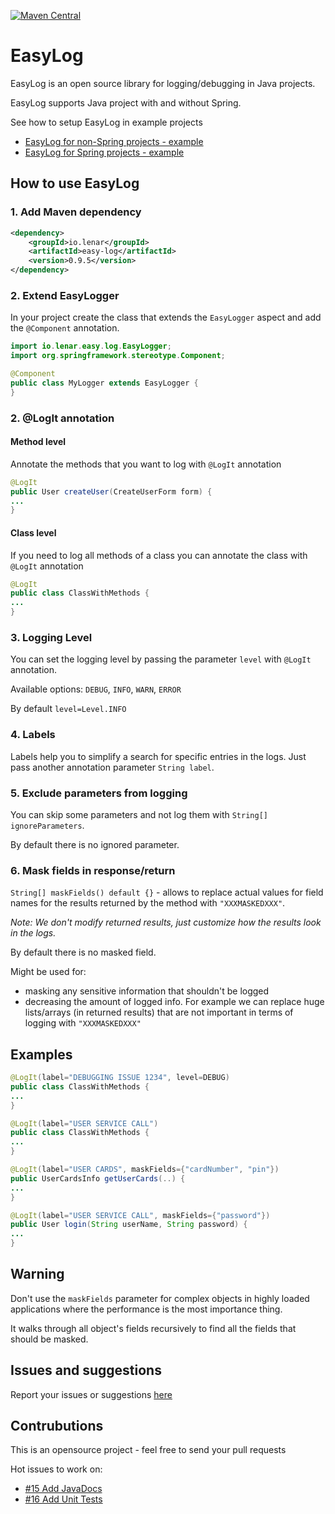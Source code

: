 [![Maven Central](https://img.shields.io/maven-central/v/io.lenar/easy-log.svg)](https://maven-badges.herokuapp.com/maven-central/io.lenar/easy-log)

# EasyLog 

EasyLog is an open source library for logging/debugging in Java projects.

EasyLog supports Java project with and without Spring.

See how to setup EasyLog in example projects
- [EasyLog for non-Spring projects - example](https://github.com/LenarBad/EasyLog-no-Spring-Example)
- [EasyLog for Spring projects - example](https://github.com/LenarBad/EasyLog-Spring-Example)

## How to use EasyLog

### 1. Add Maven dependency

```xml
<dependency>    
    <groupId>io.lenar</groupId>
    <artifactId>easy-log</artifactId>
    <version>0.9.5</version>
</dependency>
```

### 2. Extend EasyLogger

In your project create the class that extends the <code>EasyLogger</code> aspect and add the <code>@Component</code> annotation.

```java
import io.lenar.easy.log.EasyLogger;
import org.springframework.stereotype.Component;

@Component
public class MyLogger extends EasyLogger {
}
```

### 2. @LogIt annotation 

#### Method level

Annotate the methods that you want to log with <code>@LogIt</code> annotation 

```java
@LogIt
public User createUser(CreateUserForm form) {
...
}
```
#### Class level

If you need to log all methods of a class you can annotate the class with <code>@LogIt</code> annotation

 ```java
@LogIt
public class ClassWithMethods {
...
}
```

### 3. Logging Level

You can set the logging level by passing the parameter <code>level</code> with ```@LogIt``` annotation.

Available options:  ```DEBUG```, ```INFO```, ```WARN```, ```ERROR```

By default ```level=Level.INFO```

### 4. Labels

Labels help you to simplify a search for specific entries in the logs.
Just pass another annotation parameter ```String label```. 

### 5. Exclude parameters from logging

You can skip some parameters and not log them with ```String[] ignoreParameters```. 

By default there is no ignored parameter.

### 6. Mask fields in response/return

```String[] maskFields() default {}``` - allows to replace actual values for field names for the results returned by the method with ```"XXXMASKEDXXX"```.

_Note: We don't modify returned results, just customize how the results look in the logs._

By default there is no masked field.

Might be used for: 
 - masking any sensitive information that shouldn't be logged
 - decreasing the amount of logged info. For example we can replace huge lists/arrays (in returned results) that are not important in terms of logging with ```"XXXMASKEDXXX"```

## Examples

 ```java
@LogIt(label="DEBUGGING ISSUE 1234", level=DEBUG)
public class ClassWithMethods {
...
}
```

 ```java
@LogIt(label="USER SERVICE CALL")
public class ClassWithMethods {
...
}
```

 ```java
@LogIt(label="USER CARDS", maskFields={"cardNumber", "pin"})
public UserCardsInfo getUserCards(..) {
...
}
```

 ```java
@LogIt(label="USER SERVICE CALL", maskFields={"password"})
public User login(String userName, String password) {
...
}
```

## Warning

Don't use the ```maskFields``` parameter for complex objects in highly loaded applications where the performance is the most importance thing.

It walks through all object's fields recursively to find all the fields that should be masked.

## Issues and suggestions

Report your issues or suggestions [here](https://github.com/LenarBad/EasyLog/issues)

## Contrubutions

This is an opensource project - feel free to send your pull requests

Hot issues to work on:

 - [#15 Add JavaDocs](https://github.com/LenarBad/EasyLog/issues/15)
 - [#16 Add Unit Tests](https://github.com/LenarBad/EasyLog/issues/16)
